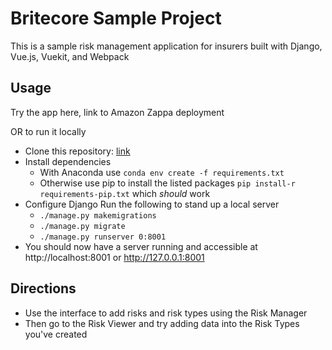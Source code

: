 

# Britecore Sample Project

This is a sample risk management application for insurers built with Django, Vue.js, Vuekit, and Webpack

## Usage

Try the app here, link to Amazon Zappa deployment

OR to run it locally

- Clone this repository: [link](https://github.com/SombiriX/bCoSub.git)
- Install dependencies  
    - With Anaconda use `conda env create -f requirements.txt`
    - Otherwise use pip to install the listed packages `pip install-r requirements-pip.txt` which *should* work
- Configure Django Run the following to stand up a local server
    -  `./manage.py makemigrations`
    - `./manage.py migrate`
    - `./manage.py runserver 0:8001`
- You should now have a server running and accessible at http://localhost:8001 or http://127.0.0.1:8001  
## Directions
- Use the interface to add risks and risk types using the Risk Manager
- Then go to the Risk Viewer and try adding data into the Risk Types you've created